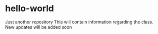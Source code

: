 # hello-world
Just another repository
This will contain information regarding the class.
New updates will be added soon
